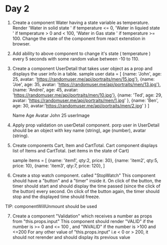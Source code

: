 # Day 2
1. Create a component Water having a state variable as temperature. Render 'Water in solid state ' if temperature <= 0, 'Water in liquied state ' if temperature > 0 and < 100, 'Water in Gas state ' if temperature >= 100. Change the state of the component from react extenstion in browser. 


2. Add ability to above component to change it's state ( temperature ) every 5 seconds with some random value between -10 to 110. 

3. Create a component UserDetail that takes user object as a prop and displays the user info in  a table.
	sample user data  = [
        {name: 'John', age: 25, avatar: 'https://randomuser.me/api/portraits/men/15.jpg'},
        {name: 'Joe', age: 35, avatar: 'https://randomuser.me/api/portraits/men/13.jpg'},
        {name: 'Andrei', age: 45, avatar: 'https://randomuser.me/api/portraits/men/10.jpg'},
        {name: 'Ted', age: 29, avatar: 'https://randomuser.me/api/portraits/men/1.jpg' },
        {name: 'Ben', age: 30, avatar:'https://randomuser.me/api/portraits/men/2.jpg' }
      ]

	Name 		Age			Avatar
	John		25			userImage

4. Apply prop validation on userDetail component. porp user in UserDetail should be an object with key name (string), age (number), avatar (string).
5. Create components Cart, Item and CartTotal. Cart component displays list of Items and CartTotal. 
(set items in the state of Cart)

	sample items = [
	{name: 'item1', qty:2, price: 30},
	{name: 'item2', qty:5, price: 10},
	{name: 'item3', qty:7, price: 120},
	]

6. Create a stop watch component. called "StopWatch" 
This component should have a "button" and a "timer" inside it.
On click of the button, the timer should start and should display the time passed (since the click of the button) every second.
On click of the button again, the timer should stop and the displayed time should freeze.

  TIP: componentWillUnmount should be used

7. Create a component "Validation" which receives a number as props from "this.props.input"
This component should render "VALID" if the number is >= 0 and <= 100 , and "INVALID" if the number is >100 and <=200
For any other value of "this.props.input" i.e < 0 or > 200, it should not rerender and should display its previous value

